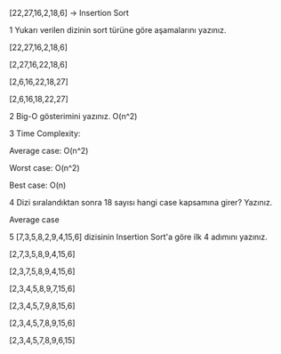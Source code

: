 [22,27,16,2,18,6] -> Insertion Sort

1 Yukarı verilen dizinin sort türüne göre aşamalarını yazınız.

[22,27,16,2,18,6]

[2,27,16,22,18,6]

[2,6,16,22,18,27]

[2,6,16,18,22,27]

2 Big-O gösterimini yazınız.
O(n^2)

3 Time Complexity:

Average case: O(n^2)

Worst case: O(n^2)

Best case: O(n)

4 Dizi sıralandıktan sonra 18 sayısı hangi case kapsamına girer? Yazınız.

Average case

5 [7,3,5,8,2,9,4,15,6] dizisinin Insertion Sort'a göre ilk 4 adımını yazınız.

[2,7,3,5,8,9,4,15,6]

[2,3,7,5,8,9,4,15,6]

[2,3,4,5,8,9,7,15,6]

[2,3,4,5,7,9,8,15,6]

[2,3,4,5,7,8,9,15,6]

[2,3,4,5,7,8,9,6,15]
